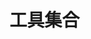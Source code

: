 <!--
 * @Author: wjn
 * @Date: 2020-02-25 18:35:16
 * @LastEditors: wjn
 * @LastEditTime: 2020-02-25 18:35:16
 -->
# 工具集合